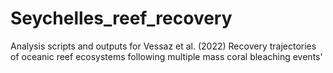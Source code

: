 # Seychelles_reef_recovery
Analysis scripts and outputs for Vessaz et al. (2022) Recovery trajectories of oceanic reef ecosystems following multiple mass coral bleaching events'
